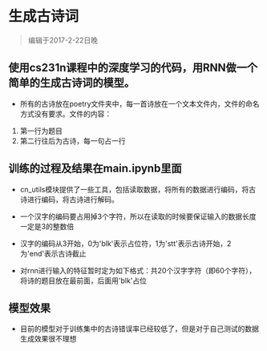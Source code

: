 # 生成古诗词

> 编辑于2017-2-22日晚

## 使用cs231n课程中的深度学习的代码，用RNN做一个简单的生成古诗词的模型。

- 所有的古诗放在poetry文件夹中，每一首诗放在一个文本文件内，文件的命名方式没有要求。文件的内容：

1. 第一行为题目
2. 第二行往后为古诗，每一句占一行


## 训练的过程及结果在main.ipynb里面
- cn_utils模块提供了一些工具，包括读取数据，将所有的数据进行编码，将古诗进行编码，将古诗进行解码。

- 一个汉字的编码要占用掉3个字符，所以在读取的时候要保证输入的数据长度一定是3的整数倍

- 汉字的编码从3开始，0为'blk'表示占位符，1为'stt'表示古诗开始，2为'end'表示古诗截止

- 对rnn进行输入的特征暂时定为如下格式：共20个汉字字符（即60个字符），将诗的题目放在最前面，后面用'blk'占位

## 模型效果

- 目前的模型对于训练集中的古诗错误率已经较低了，但是对于自己测试的数据生成效果很不理想
